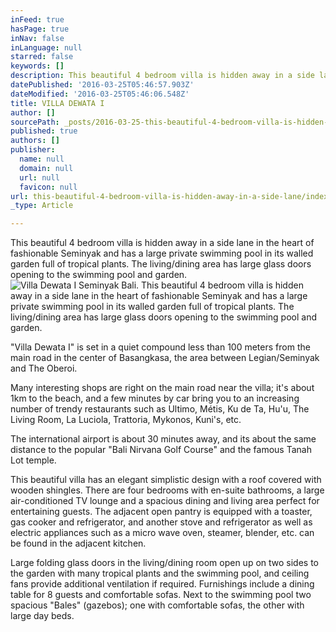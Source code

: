 ```yaml
---
inFeed: true
hasPage: true
inNav: false
inLanguage: null
starred: false
keywords: []
description: This beautiful 4 bedroom villa is hidden away in a side lane in the heart of fashionable Seminyak and has a large private swimming pool in its walled garden full of tropical plants. The living/dining area has large glass doors opening to the swimming pool and garden.
datePublished: '2016-03-25T05:46:57.903Z'
dateModified: '2016-03-25T05:46:06.548Z'
title: VILLA DEWATA I
author: []
sourcePath: _posts/2016-03-25-this-beautiful-4-bedroom-villa-is-hidden-away-in-a-side-lane.md
published: true
authors: []
publisher:
  name: null
  domain: null
  url: null
  favicon: null
url: this-beautiful-4-bedroom-villa-is-hidden-away-in-a-side-lane/index.html
_type: Article

---
```

This beautiful 4 bedroom villa is hidden away in a side lane in the heart of fashionable Seminyak and has a large private swimming pool in its walled garden full of tropical plants. The living/dining area has large glass doors opening to the swimming pool and garden.
![Villa Dewata I Seminyak Bali. This beautiful 4 bedroom villa is hidden away in a side lane in the heart of fashionable Seminyak and has a large private swimming pool in its walled garden full of tropical plants. The living/dining area has large glass doors opening to the swimming pool and garden.](https://s3-us-west-2.amazonaws.com/the-grid-img/p/e7531e134ebc871e0f98b0aa86e056edd791b8b5.jpg)

"Villa Dewata I" is set in a quiet compound less than 100 meters from the main road in the center of Basangkasa, the area between Legian/Seminyak and The Oberoi.

Many interesting shops are right on the main road near the villa; it's about 1km to the beach, and a few minutes by car bring you to an increasing number of trendy restaurants such as Ultimo, Métis, Ku de Ta, Hu'u, The Living Room, La Luciola, Trattoria, Mykonos, Kuni's, etc.

The international airport is about 30 minutes away, and its about the same distance to the popular "Bali Nirvana Golf Course" and the famous Tanah Lot temple.

This beautiful villa has an elegant simplistic design with a roof covered with wooden shingles. There are four bedrooms with en-suite bathrooms, a large air-conditioned TV lounge and a spacious dining and living area perfect for entertaining guests. The adjacent open pantry is equipped with a toaster, gas cooker and refrigerator, and another stove and refrigerator as well as electric appliances such as a micro wave oven, steamer, blender, etc. can be found in the adjacent kitchen.

Large folding glass doors in the living/dining room open up on two sides to the garden with many tropical plants and the swimming pool, and ceiling fans provide additional ventilation if required. Furnishings include a dining table for 8 guests and comfortable sofas. Next to the swimming pool two spacious "Bales" (gazebos); one with comfortable sofas, the other with large day beds.